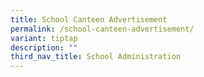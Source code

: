 ```yaml
---
title: School Canteen Advertisement
permalink: /school-canteen-advertisement/
variant: tiptap
description: ""
third_nav_title: School Administration
---
```

